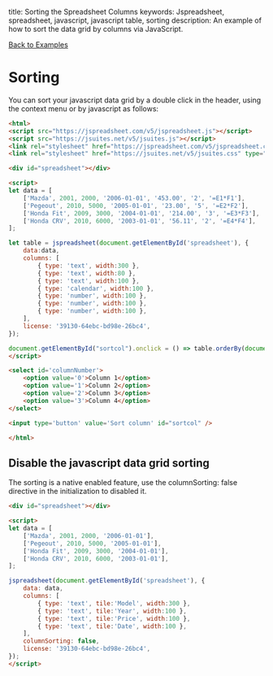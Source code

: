 title: Sorting the Spreadsheet Columns
keywords: Jspreadsheet, spreadsheet, javascript, javascript table, sorting
description: An example of how to sort the data grid by columns via JavaScript.

[Back to Examples](/docs/v5/examples "Back to the examples section")

# Sorting

You can sort your javascript data grid by a double click in the header, using the context menu or by javascript as follows:

```html
<html>
<script src="https://jspreadsheet.com/v5/jspreadsheet.js"></script>
<script src="https://jsuites.net/v5/jsuites.js"></script>
<link rel="stylesheet" href="https://jspreadsheet.com/v5/jspreadsheet.css" type="text/css" />
<link rel="stylesheet" href="https://jsuites.net/v5/jsuites.css" type="text/css" />

<div id="spreadsheet"></div>

<script>
let data = [
    ['Mazda', 2001, 2000, '2006-01-01', '453.00', '2', '=E1*F1'],
    ['Pegeout', 2010, 5000, '2005-01-01', '23.00', '5', '=E2*F2'],
    ['Honda Fit', 2009, 3000, '2004-01-01', '214.00', '3', '=E3*F3'],
    ['Honda CRV', 2010, 6000, '2003-01-01', '56.11', '2', '=E4*F4'],
];

let table = jspreadsheet(document.getElementById('spreadsheet'), {
    data:data,
    columns: [
        { type: 'text', width:300 },
        { type: 'text', width:80 },
        { type: 'text', width:100 },
        { type: 'calendar', width:100 },
        { type: 'number', width:100 },
        { type: 'number', width:100 },
        { type: 'number', width:100 },
    ],
    license: '39130-64ebc-bd98e-26bc4',
});

document.getElementById("sortcol").onclick = () => table.orderBy(document.getElementById('columnNumber').value)
</script>

<select id='columnNumber'>
    <option value='0'>Column 1</option>
    <option value='1'>Column 2</option>
    <option value='2'>Column 3</option>
    <option value='3'>Column 4</option>
</select>

<input type='button' value='Sort column' id="sortcol" />

</html>
```

## Disable the javascript data grid sorting

The sorting is a native enabled feature, use the columnSorting: false directive in the initialization to disabled it.

```html
<div id="spreadsheet"></div>

<script>
let data = [
    ['Mazda', 2001, 2000, '2006-01-01'],
    ['Pegeout', 2010, 5000, '2005-01-01'],
    ['Honda Fit', 2009, 3000, '2004-01-01'],
    ['Honda CRV', 2010, 6000, '2003-01-01'],
];

jspreadsheet(document.getElementById('spreadsheet'), {
    data: data,
    columns: [
        { type: 'text', tile:'Model', width:300 },
        { type: 'text', tile:'Year', width:100 },
        { type: 'text', tile:'Price', width:100 },
        { type: 'text', tile:'Date', width:100 },
    ],
    columnSorting: false,
    license: '39130-64ebc-bd98e-26bc4',
});
</script>
```
 
